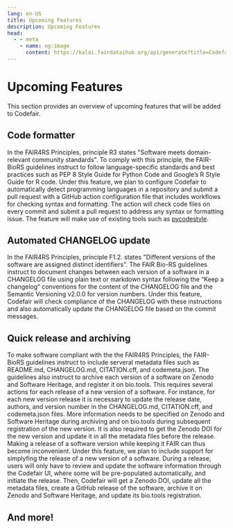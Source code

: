 ```yaml
---
lang: en-US
title: Upcoming Features
description: Upcoming Features
head:
  - - meta
    - name: og:image
      content: https://kalai.fairdataihub.org/api/generate?title=Codefair%20Documentation&description=Upcoming%20Features&app=codefair&org=fairdataihub
---
```


# Upcoming Features

This section provides an overview of upcoming features that will be added to Codefair.

## Code formatter

In the FAIR4RS Principles, principle R3 states "Software meets domain-relevant community standards". To comply with this principle, the FAIR-BioRS guidelines instruct to follow language-specific standards and best practices such as PEP 8 Style Guide for Python Code and Google’s R Style Guide for R code. Under this feature, we plan to configure Codefair to automatically detect programming languages in a repository and submit a pull request with a GitHub action configuration file that includes workflows for checking syntax and formatting. The action will check code files on every commit and submit a pull request to address any syntax or formatting issue. The feature will make use of existing tools such as [pycodestyle](https://github.com/PyCQA/pycodestyle).

## Automated CHANGELOG update

In the FAIR4RS Principles, principle F1.2. states "Different versions of the software are assigned distinct identifiers". The FAIR Bio-RS guidelines instruct to document changes between each version of a software in a CHANGELOG file using plain text or markdown syntax following the “Keep a changelog” conventions for the content of the CHANGELOG file and the Semantic Versioning v2.0.0 for version numbers. Under this feature, Codefair will check compliance of the CHANGELOG with these instructions and also automatically update the CHANGELOG file based on the commit messages.

## Quick release and archiving

To make software compliant with the the FAIR4RS Principles, the FAIR-BioRS guidelines instruct to include serveral metadata files such as README.md, CHANGELOG.md, CITATION.cff, and codemeta.json. The guidelines also instruct to archive each version of a software on Zenodo and Software Heritage, and register it on bio.tools. This requires several actions for each release of a new version of a software. For instance, for each new version release it is necessary to update the release date, authors, and version number in the CHANGELOG.md, CITATION.cff, and codemeta.json files. More information needs to be specified on Zenodo and Software Heritage during archiving and on bio.tools during subsequent registration of the new version. It is also required to get the Zenodo DOI for the new version and update it in all the metadata files before the release. Making a release of a software version while keeping it FAIR can thus become inconvenient. Under this feature, we plan to include support for simplyfing the release of a new version of a software. During a release, users will only have to review and update the software information through the Codefair UI, where some will be pre-populated automatically, and initiate the release. Then, Codefair will get a Zenodo DOI, update all the metadata files, create a GitHub release of the software, archive it on Zenodo and Software Heritage, and update its bio.tools registration.

## And more!
